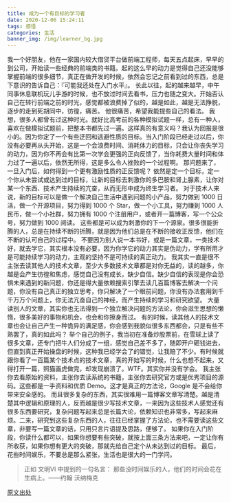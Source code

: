 ```yaml
---
title: 成为一个有目标的学习者
date: 2020-12-06 15:24:11
tags: 感悟
categories: 生活
banner_img: /img/learner_bg.jpg
---
```

我一个好朋友，他在一家国内较大借贷平台做前端工程师，每天五点起床，早早的到公司，开始读一些经典的前端类的书籍。起的这么早的动力是觉得自己还没能够掌握前端的很多细节，真正在做开发的时候，依然会忘记之前看到过的东西，总是下意识的告诉自己：『可能我还处在入门水平』。
长此以往，起的越来越早，中午同事休息联机玩儿手游的时候，也不放过时间去看书，压力也随之变大。开始否认自己在转行前端之前的时光，感觉都被浪费掉了似的，越是如此，越是无法挣脱，逐步的走到死胡同中，彷徨，痛苦。
他很痛苦，希望我能提些自己的看法。
我想，很多人都曾有过这种时光。就好比高考前的各种模拟试题一样，总有一种人，喜欢在做模拟试题前，把整本书都先过一遍。这样真的有意义吗？我认为回报是很小的。因为你定了一个有些迂回和逃避性质的目标。当入门阶段已经走过以后，你没有必要再从头开始，这是一个会浪费时间、消耗体力的目标，只会让你丧失学习的动力，因为你不再会有比第一次学会更强的正向反馈了，当你耗费大量时间和体力过了一遍以后，依然无所得，这是多么令人挫败的一个过程啊。
那问题来了，一旦入门后，如何得到一个更有激励性质的正反馈呢？
依然是定一个目标，定一个你从未尝试或达到过的目标，让新的目标去刺激你的多巴胺和肾上腺素，让你对某一个东西、技术产生持续的亢奋，从而无形中成为终生学习者。
对于技术人来说，新的目标可以是做一个解决自己生活中遇到问题的小产品，努力做到 1000 日活，做一个开源项目，努力得到 1000 个 Star，做一个小工具，努力赚到 1000 人民币，做一个小社群，努力拥有 1000 个注册用户，或者开一篇博客，写一个公众号，努力做到 1000 阅读。
这些都是可以成为刺激你的下一个源泉。很多很能折腾的人，总是在持续不断的折腾，就是因为他们总是在不断的接收正反馈，他们在不断的认可自己的过程中。
不要因为别人说一本书好，或是一篇文章，一类技术好，就去学它，其实根本没有必要，因为你学它的动力其实是伪动力，学有所用才是可能持续学习的动力，主观的坚持不是可持续的真正动力。
我其实一直是很不主张去读其他人的技术文章，至少大多数技术文章都是对你无益的，读的越多，你越是会产生彷徨和焦虑，感觉自己没有成长，缺少自信。缺少自信的表现是你会恐惧未来遇到的新问题，你还是得大量依赖搜索引擎去读几百篇博客去解决一个问题，你没有自己真正的独立思考，你只解决了一个眼前问题，你没有办法套用到千千万万个问题上，你无法亢奋自己的神经，而产生持续的学习和研究欲望。
大量读别人的文章，其实你也无法得到一个独立解决问题的方法论，你会滋生思想的懒惰，很多美好的事物和机会，也会和你擦身而过。
有的时候，读其他人的技术文章也会让自己产生一种诡异的满足感，你会感到我貌似很多东西都会，只是有些不熟罢了，真的如此吗？
举个自己的例子，我当初在准备炒股票前，在雪球上读了很多文章，还专门把牛人们分成了一组，感觉自己差不多了，随即开户砸钱进去，但直到真正开始操盘的时候，这种我已经学会了的错觉，让我赔了不少。有时候就跟你看了一百篇某个技术点的技术文章，真的开始写的时候，什么也想不起来，又得打开一篇，照猫画虎做完，却发现崩溃了。WTF。其实你并没有学会。
我主张你去看原始的资料，主张你去读系统的书籍，主张你去研究官方或是优秀项目的源码。这些都是一手资料和优质 Demo。这才是真正的方法论，Google 是不会给你带来安全感的。
而且很多复杂的东西，其实很难用一篇博客文章写清楚。越是清楚其中逻辑和原理的人，反而越是很少写技术文章，一来因为这些技术人感觉还有很多东西要研究，复杂问题写起来总是长篇大论，依赖知识也非常多，写起来麻烦。二来，研究到这些复杂东西的人，往往已经掌握了方法论，也不需要读这些文章，非要写一篇文章的话，只用只言片语提及思路，便够了。
如果你在入门阶段，你读什么都可以，如果你想要有些突破，就按上面三条方法来吧，一定让你有所收获，如果你想有更大的突破，那就先给自己定个从未达到过的目标。
最后，花些时间娱乐，不要总是那么紧张，生活也是很大的一门学问。

>正如 文明VI 中提到的一句名言：
>那些没时间娱乐的人，他们的时间会花在生病上。——约翰 沃纳梅克

[原文出处](https://daimajia.com/2017/02/25/you-need-a-goal)

